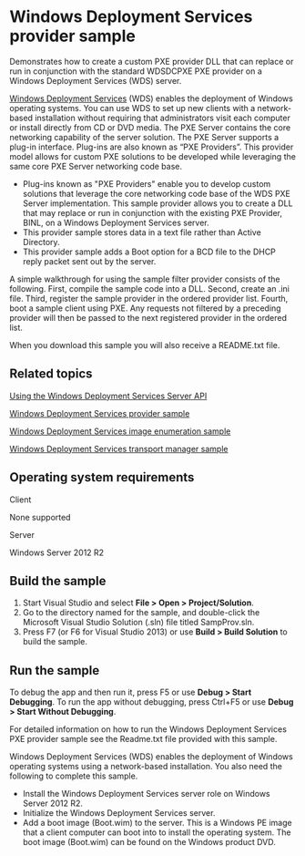 Windows Deployment Services provider sample
===========================================

Demonstrates how to create a custom PXE provider DLL that can replace or run in conjunction with the standard WDSDCPXE PXE provider on a Windows Deployment Services (WDS) server.

[Windows Deployment Services](http://msdn.microsoft.com/en-us/library/windows/desktop/dd379586) (WDS) enables the deployment of Windows operating systems. You can use WDS to set up new clients with a network-based installation without requiring that administrators visit each computer or install directly from CD or DVD media. The PXE Server contains the core networking capability of the server solution. The PXE Server supports a plug-in interface. Plug-ins are also known as “PXE Providers”. This provider model allows for custom PXE solutions to be developed while leveraging the same core PXE Server networking code base.

-   Plug-ins known as "PXE Providers" enable you to develop custom solutions that leverage the core networking code base of the WDS PXE Server implementation. This sample provider allows you to create a DLL that may replace or run in conjunction with the existing PXE Provider, BINL, on a Windows Deployment Services server.
-   This provider sample stores data in a text file rather than Active Directory.
-   This provider sample adds a Boot option for a BCD file to the DHCP reply packet sent out by the server.

A simple walkthrough for using the sample filter provider consists of the following. First, compile the sample code into a DLL. Second, create an .ini file. Third, register the sample provider in the ordered provider list. Fourth, boot a sample client using PXE. Any requests not filtered by a preceding provider will then be passed to the next registered provider in the ordered list.

When you download this sample you will also receive a README.txt file.

Related topics
--------------

[Using the Windows Deployment Services Server API](http://msdn.microsoft.com/en-us/library/windows/desktop/bb530732)

[Windows Deployment Services provider sample](http://go.microsoft.com/fwlink/p/?linkid=254936)

[Windows Deployment Services image enumeration sample](http://go.microsoft.com/fwlink/p/?linkid=254937)

[Windows Deployment Services transport manager sample](http://go.microsoft.com/fwlink/p/?linkid=254942)

Operating system requirements
-----------------------------

Client

None supported

Server

Windows Server 2012 R2

Build the sample
----------------

1.  Start Visual Studio and select **File \> Open \> Project/Solution**.
2.  Go to the directory named for the sample, and double-click the Microsoft Visual Studio Solution (.sln) file titled SampProv.sln.
3.  Press F7 (or F6 for Visual Studio 2013) or use **Build \> Build Solution** to build the sample.

Run the sample
--------------

To debug the app and then run it, press F5 or use **Debug \> Start Debugging**. To run the app without debugging, press Ctrl+F5 or use **Debug \> Start Without Debugging**.

For detailed information on how to run the Windows Deployment Services PXE provider sample see the Readme.txt file provided with this sample.

Windows Deployment Services (WDS) enables the deployment of Windows operating systems using a network-based installation. You also need the following to complete this sample.

-   Install the Windows Deployment Services server role on Windows Server 2012 R2.
-   Initialize the Windows Deployment Services server.
-   Add a boot image (Boot.wim) to the server. This is a Windows PE image that a client computer can boot into to install the operating system. The boot image (Boot.wim) can be found on the Windows product DVD.

